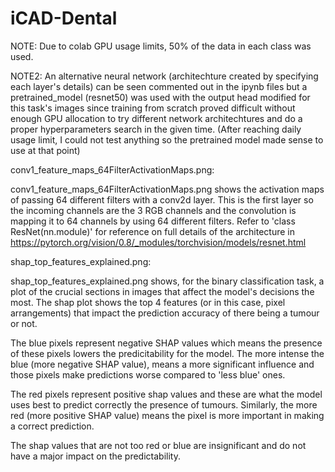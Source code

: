 # iCAD-Dental

NOTE: Due to colab GPU usage limits, 50% of the data in each class was used.

NOTE2: An alternative neural network (architechture created by specifying each layer's details) can be seen commented out in the ipynb files but a pretrained_model (resnet50) was used with the output head modified for this task's images since training from scratch proved difficult without enough GPU allocation to try different network architechtures and do a proper hyperparameters search in the given time. (After reaching daily usage limit, I could not test anything so the pretrained model made sense to use at that point)


conv1_feature_maps_64FilterActivationMaps.png:

conv1_feature_maps_64FilterActivationMaps.png shows the activation maps of passing 64 different filters with a conv2d layer. This is the first layer so the incoming channels are the 3 RGB channels and the convolution is mapping it to 64 channels by using 64 different filters. 
Refer to 'class ResNet(nn.module)' for reference on full details of the architecture in https://pytorch.org/vision/0.8/_modules/torchvision/models/resnet.html

shap_top_features_explained.png:

shap_top_features_explained.png shows, for the binary classification task, a plot of the crucial sections in images that affect the model's decisions the most.
The shap plot shows the top 4 features (or in this case, pixel arrangements) that impact the prediction accuracy of there being a tumour or not. 

The blue pixels represent negative SHAP values which means the presence of these pixels lowers the predicitability for the model. The more intense the blue (more negative SHAP value), means a more significant influence and those pixels make predictions worse compared to 'less blue' ones.

The red pixels represent positive shap values and these are what the model uses best to predict correctly the presence of tumours. Similarly, the more red (more positive SHAP value) means the pixel is more important in making a correct prediction.

The shap values that are not too red or blue are insignificant and do not have a major impact on the predictability.
